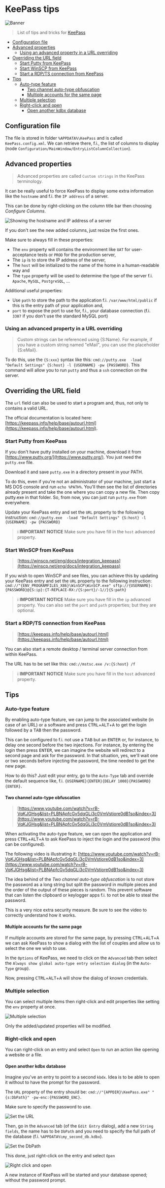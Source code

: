 <!-- This file has been generated by the concat.sh script. -->
<!-- Don't modify this file manually (you'll loose your changes) -->
<!-- but run the tool once more -->
<!-- Last refresh date: Wednesday, October 04, 2023, 08:18:11 -->

<!-- markdownlint-disable MD033 MD041 -->

# KeePass tips

![Banner](./banner.svg)

> List of tips and tricks for [KeePass](https://keepass.info/)

<!-- table-of-contents - start -->
* [Configuration file](#configuration-file)
* [Advanced properties](#advanced-properties)
  * [Using an advanced property in a URL overriding](#using-an-advanced-property-in-a-url-overriding)
* [Overriding the URL field](#overriding-the-url-field)
  * [Start Putty from KeePass](#start-putty-from-keepass)
  * [Start WinSCP from KeePass](#start-winscp-from-keepass)
  * [Start a RDP/TS connection from KeePass](#start-a-rdp-ts-connection-from-keepass)
* [Tips](#tips)
  * [Auto-type feature](#auto-type-feature)
    * [Two channel auto-type obfuscation](#two-channel-auto-type-obfuscation)
    * [Multiple accounts for the same page](#multiple-accounts-for-the-same-page)
  * [Multiple selection](#multiple-selection)
  * [Right-click and open](#right-click-and-open)
    * [Open another kdbx database](#open-another-kdbx-database)<!-- table-of-contents - end -->

## Configuration file

The file is stored in folder `%APPDATA%\KeePass` and is called `KeePass.config.xml`. We can retrieve there, f.i., the list of columns to display (node `Configuration/MainWindow/EntryListColumnCollection`).

## Advanced properties

> Advanced properties are called `Custom strings` in the KeePass terminology.

It can be really useful to force KeePass to display some extra information like the `hostname` and f.i. the `IP address` of a server.

This can be done by right-clicking on the column title bar then choosing *Configure Columns*. 

![Showing the hostname and IP address of a server](./030_advanced_properties/images/extra_properties.png)

If you don't see the new added columns, just resize the first ones.

Make sure to always fill in these properties:

* The `env` property will contains the environment like `UAT` for user-acceptance tests or `PROD` for the production server,
* The `ip` is to store the IP address of the server,
* The `host` will be initialized to the name of the home in a human-readable way and
* The `type` property will be used to determine the type of the server f.i. `Apache`, `MySQL`, `PostgreSQL`, ...

Additional useful properties:

* Use `path` to store the path to the application f.i. `/var/www/html/public` if this is the entry path of your application and,
* `port` to expose the port to use for, f.i., your database connection (f.i. `3307` if you don't use the standard MySQL port)

### Using an advanced property in a URL overriding

> Custom strings can be referenced using {S:Name}. For example, if you have a custom string named "eMail", you can use the placeholder {S:eMail}.

To do this, use the `{S:xxx}` syntax like this: `cmd://putty.exe  -load "Default Settings" {S:host} -l {USERNAME} -pw {PASSWORD}`. This command will allow you to run `putty` and thus a `ssh` connection on the server.

## Overriding the URL field

The `url` field can also be used to start a program and, thus, not only to contains a valid URL.

The official documentation is located here: [https://keepass.info/help/base/autourl.html](https://keepass.info/help/base/autourl.html).

### Start Putty from KeePass

If you don't have putty installed on your machine, download it from [https://www.putty.org/](https://www.putty.org/). You just need the `putty.exe` file.

Download it and save `putty.exe` in a directory present in your PATH.

To do this, even if you're not an administrator of your machine, just start a MS DOS console and run `echo %PATH%`. You'll then see the list of directories already present and take the one where you can copy a new file. Then copy putty.exe in that folder. So, from now, you can just run `putty.exe` from everywhere.

Update your KeePass entry and set the `URL` property to the following instruction: `cmd://putty.exe  -load "Default Settings" {S:host} -l {USERNAME} -pw {PASSWORD}`

> ℹ️ **IMPORTANT NOTICE**
> Make sure you have fill in the `host` advanced property.

### Start WinSCP from KeePass

> [https://winscp.net/eng/docs/integration_keepass](https://winscp.net/eng/docs/integration_keepass)

If you wish to open WinSCP and see files, you can achieve this by updating  your KeePass entry and set the `URL` property to the following instruction: `cmd://"{ENV_PROGRAMFILES_X86}\WinSCP\WinSCP.exe" sftp://{USERNAME}:{PASSWORD}@{S:ip}:{T-REPLACE-RX:/{S:port}/-1//}{S:path}`

> ℹ️ **IMPORTANT NOTICE**
> Make sure you have fill in the `ip` advanced property. You can also set the `port` and `path` properties; but they are optional.

### Start a RDP/TS connection from KeePass

> [https://keepass.info/help/base/autourl.html](https://keepass.info/help/base/autourl.html)

You can also start a remote desktop / terminal server connection from within KeePass.

The URL has to be set like this: `cmd://mstsc.exe /v:{S:host} /f`

> ℹ️ **IMPORTANT NOTICE**
> Make sure you have fill in the `host` advanced property.

## Tips

### Auto-type feature

By enabling auto-type feature, we can jump to the associated website (in case of an URL) or a software and press <kbd>CTRL</kbd>+<kbd>ALT</kbd>+<kbd>A</kbd> to get the login followed by a <kbd>TAB</kbd> then the password.

This can be configured to f.i. not use a <kbd>TAB</kbd> but an <kbd>ENTER</kbd> or, for instance, to delay one second before the two injections. For instance, by entering the login then press <kbd>ENTER</kbd>, we can imagine the website will redirect to a second page and ask for the password. In that situation, yes, we'll wait one or two seconds before injecting the password, the time needed to get the new page.

How to do this? Just edit your entry, go to the `Auto-Type` tab and override the default sequence like, f.i. `{USERNAME}{ENTER}{DELAY 1000}{PASSWORD}{ENTER}`.

#### Two channel auto-type obfuscation

> [https://www.youtube.com/watch?v=rB-VqKJGHsg&list=PLBNApfcGv5dqGLi3c0VmVstiore0dB1so&index=3](https://www.youtube.com/watch?v=rB-VqKJGHsg&list=PLBNApfcGv5dqGLi3c0VmVstiore0dB1so&index=3)

When activating the auto-type feature, we can open the application and press <kbd>CTRL</kbd>+<kbd>ALT</kbd>+<kbd>A</kbd> to ask KeePass to inject the login and the password (this can be configured).

The following video is illustrating it: [https://www.youtube.com/watch?v=rB-VqKJGHsg&list=PLBNApfcGv5dqGLi3c0VmVstiore0dB1so&index=3](https://www.youtube.com/watch?v=rB-VqKJGHsg&list=PLBNApfcGv5dqGLi3c0VmVstiore0dB1so&index=3)

The idea behind of the *Two channel auto-type obfuscation* is to not store the password as a long string but split the password in multiple pieces and the order of the output of these pieces is random. This prevent software that can listen the clipboard or keylogger apps f.i. to not be able to steal the password.

This is a very nice extra security measure. Be sure to see the video to correctly understand how it works.

#### Multiple accounts for the same page

If multiple accounts are stored for the same page, by pressing <kbd>CTRL</kbd>+<kbd>ALT</kbd>+<kbd>A</kbd> we can ask KeePass to show a dialog with the list of couples and allow us to select the one we wish to use.

In the `Options` of KeePass, we need to click on the `Advanced` tab then select the `Always show global auto-type entry selection dialog` (in the `Auto-Type` group).

Now, pressing <kbd>CTRL</kbd>+<kbd>ALT</kbd>+<kbd>A</kbd> will show the dialog of known credentials.

### Multiple selection

You can select multiple items then right-click and edit properties like setting the `env` property at once.

![Multiple selection](./080_tips/multiple_selection/images/multiple_selection.png)

Only the added/updated properties will be modified.

### Right-click and open

You can right-click on an entry and select `Open` to run an action like opening a website or a file.

#### Open another kdbx database

Imagine you've an entry to point to a second `kbdx`. Idea is to be able to open it without to have the prompt for the password.

The `URL` property of the entry should be: `cmd://"{APPDIR}\KeePass.exe" "{s:DbPath}" -pw-enc:{PASSWORD_ENC}`.

Make sure to specify the password to use.

![Set the URL](images/edit_entry_url.png)

Then, go in the `Advanced` tab (of the `Edit Entry` dialog), add a new `String fields`, the name has to be `DbPath` and you need to specify the full path of the database (f.i. `%APPDATA%\my_second_db.kdbx`).

![Set the DbPath](./080_tips/open/images/dbpath.png)

This done, just right-click on the entry and select `Open`

![Right click and open](./080_tips/open/images/right_click_and_open.png)

A new instance of KeePass will be started and your database opened; without the password prompt.
